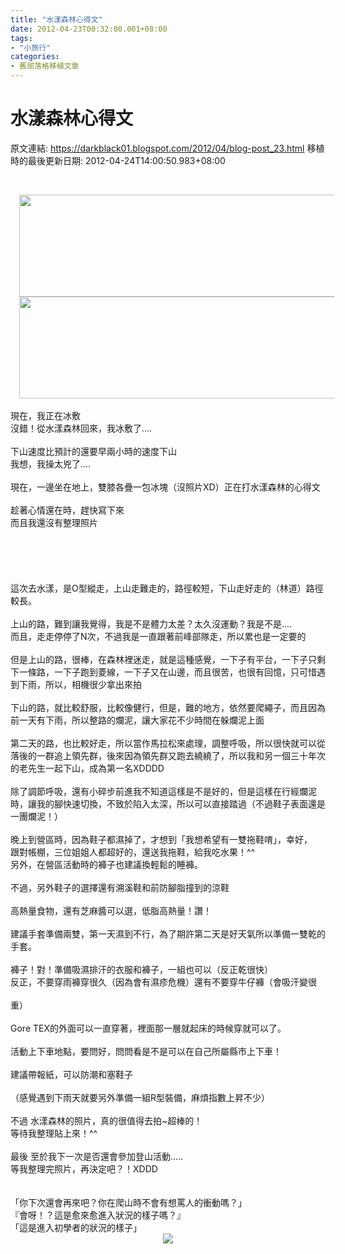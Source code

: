 ```yaml
---
title: "水漾森林心得文"
date: 2012-04-23T00:32:00.001+08:00
tags: 
- "小旅行"
categories:
- 舊部落格移植文章
---
```


# 水漾森林心得文

原文連結: https://darkblack01.blogspot.com/2012/04/blog-post_23.html
移植時的最後更新日期: 2012-04-24T14:00:50.983+08:00

<br /><div class="separator" style="clear: both; text-align: center;"><a href="http://4.bp.blogspot.com/-Jl5-iKkC3kE/T5Sg4NXI7nI/AAAAAAAACqA/N_9SnZTy5iA/s1600/%E6%B0%B4%E6%BC%BE%E5%85%A8%E6%99%AF.jpg" imageanchor="1" style="margin-left: 1em; margin-right: 1em;"><img border="0" height="163" src="http://4.bp.blogspot.com/-Jl5-iKkC3kE/T5Sg4NXI7nI/AAAAAAAACqA/N_9SnZTy5iA/s640/%E6%B0%B4%E6%BC%BE%E5%85%A8%E6%99%AF.jpg" width="850" /></a></div><div class="separator" style="clear: both; text-align: center;"><a href="http://1.bp.blogspot.com/-RQTJB9tXgRg/T5Y_3Gsv6bI/AAAAAAAACqc/JP5lykkO4yM/s1600/%E5%85%A8%E6%99%AF2.jpg" imageanchor="1" style="margin-left: 1em; margin-right: 1em;"><img border="0" height="163" src="http://1.bp.blogspot.com/-RQTJB9tXgRg/T5Y_3Gsv6bI/AAAAAAAACqc/JP5lykkO4yM/s1600/%E5%85%A8%E6%99%AF2.jpg" width="850" /></a></div><br />現在，我正在冰敷<br />沒錯！從水漾森林回來，我冰敷了....<br /><br />下山速度比預計的還要早兩小時的速度下山<br />我想，我操太兇了....<br /><br />現在，一邊坐在地上，雙膝各疊一包冰塊（沒照片XD）正在打水漾森林的心得文<br /><br />趁著心情還在時，趕快寫下來<br />而且我還沒有整理照片<br /><br /><a name='more'></a><br /><br /><br /><br />這次去水漾，是O型縱走，上山走難走的，路徑較短，下山走好走的（林道）路徑較長。<br /><br />上山的路，難到讓我覺得，我是不是體力太差？太久沒運動？我是不是....<br />而且，走走停停了N次，不過我是一直跟著前峰部隊走，所以累也是一定要的<br /><br />但是上山的路，很棒，在森林裡迷走，就是這種感覺，一下子有平台，一下子只剩下一條路，一下子跑到菱線，一下子又在山邊，而且很苦，也很有回憶，只可惜遇到下雨，所以，相機很少拿出來拍<br /><br />下山的路，就比較舒服，比較像健行，但是，難的地方，依然要爬繩子，而且因為前一天有下雨，所以整路的爛泥，讓大家花不少時間在躲爛泥上面<br /><br />第二天的路，也比較好走，所以當作馬拉松來處理，調整呼吸，所以很快就可以從落後的一群追上領先群，後來因為領先群又跑去繞繞了，所以我和另一個三十年次的老先生一起下山，成為第一名XDDDD<br /><br />除了調節呼吸，還有小碎步前進我不知道這樣是不是好的，但是這樣在行經爛泥時，讓我的腳快速切換，不致於陷入太深，所以可以直接踏過（不過鞋子表面還是一團爛泥！）<br /><br />晚上到營區時，因為鞋子都濕掉了，才想到「我想希望有一雙拖鞋唷」，幸好，<br />跟對帳棚，三位姐姐人都超好的，還送我拖鞋，給我吃水果！^^<br />另外，在營區活動時的褲子也建議換輕鬆的睡褲。 <br /><br />不過，另外鞋子的選擇還有溯溪鞋和前防腳脂撞到的涼鞋<br /><br />高熱量食物，還有芝麻醬可以選，低脂高熱量！讚！<br /><br />建議手套準備兩雙，第一天濕到不行，為了期許第二天是好天氣所以準備一雙乾的手套。<br /><br />褲子！對！準備吸濕排汗的衣服和褲子，一組也可以（反正乾很快）<br />反正，不要穿雨褲穿很久（因為會有濕疹危機）還有不要穿牛仔褲（會吸汗變很<br /><br />重）<br /><br />Gore TEX的外面可以一直穿著，裡面那一層就起床的時候穿就可以了。<br /><br />活動上下車地點，要問好，問問看是不是可以在自己所屬縣市上下車！<br /><br />建議帶報紙，可以防潮和塞鞋子<br /><br />（感覺遇到下雨天就要另外準備一組R型裝備，麻煩指數上昇不少）<br /><br />不過 水漾森林的照片，真的很值得去拍~超棒的！<br />等待我整理貼上來！^^<br /><br />最後 至於我下一次是否還會參加登山活動.....<br />等我整理完照片，再決定吧？！XDDD<br /><br /><br />「你下次還會再來吧？你在爬山時不會有想罵人的衝動嗎？」<br />『會呀！？這是愈來愈進入狀況的樣子嗎？』<br />「這是進入初學者的狀況的樣子」<br /><div class="separator" style="clear: both; text-align: center;"><a href="http://4.bp.blogspot.com/-fjlHfsE8Vqo/T5Sg5CzcbLI/AAAAAAAACqE/HdVTAtvGLcE/s1600/%E6%B0%B4%E6%BC%BE%E9%9C%A7.jpg" imageanchor="1" style="margin-left: 1em; margin-right: 1em;"><img border="0" src="http://4.bp.blogspot.com/-fjlHfsE8Vqo/T5Sg5CzcbLI/AAAAAAAACqE/HdVTAtvGLcE/s1600/%E6%B0%B4%E6%BC%BE%E9%9C%A7.jpg" /></a></div><br /><br />

